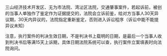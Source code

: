 三山经济技术开发区、无为市法院、湾沚区法院，交通肇事案件，若起诉前，被创的当事人单独作了鉴定作为证据提交的，法院会立诉前鉴，给对方当事人30天异议期，30天内异议的，法院指定重新鉴定，否则进入诉讼程序（诉讼中能不能提异议未知）

注意，执行案件的判决生效日期，不是判决书上载明的日期，是最后一个当事人收到判决书后等满15天上诉期，具体日期法院系统可以查，执行案件立案填表时向法院询问。